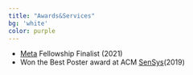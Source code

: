 ```yaml
---
title: "Awards&Services"
bg: 'white'
color: purple
---
```

-	[Meta](https://research.facebook.com/blog/2021/4/announcing-the-recipients-of-the-2021-facebook-fellowship-awards/) Fellowship Finalist (2021)
-	Won the Best Poster award at ACM [SenSys](http://sensys.acm.org/2019/program/#poster)(2019)

